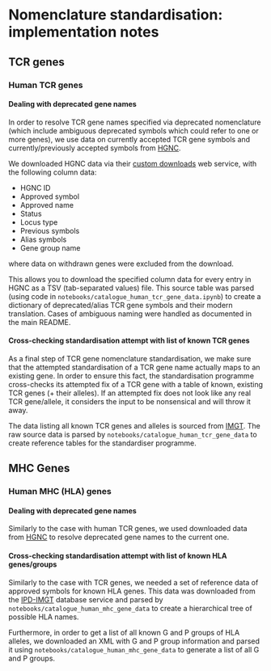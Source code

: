 # Nomenclature standardisation: implementation notes

## TCR genes

### Human TCR genes

#### Dealing with deprecated gene names

In order to resolve TCR gene names specified via deprecated nomenclature (which
include ambiguous deprecated symbols which could refer to one or more genes),
we use data on currently accepted TCR gene symbols and currently/previously
accepted symbols from [HGNC](www.genenames.org).

We downloaded HGNC data via their
[custom downloads](https://www.genenames.org/download/custom/) web service,
with the following column data:

* HGNC ID
* Approved symbol
* Approved name
* Status
* Locus type
* Previous symbols
* Alias symbols
* Gene group name

where data on withdrawn genes were excluded from the download.

This allows you to download the specified column data for every entry in HGNC
as a TSV (tab-separated values) file. This source table was parsed (using code
in `notebooks/catalogue_human_tcr_gene_data.ipynb`) to create a dictionary of
deprecated/alias TCR gene symbols and their modern translation. Cases of
ambiguous naming were handled as documented in the main README.

#### Cross-checking standardisation attempt with list of known TCR genes

As a final step of TCR gene nomenclature standardisation, we make sure that the
attempted standardisation of a TCR gene name actually maps to an existing gene.
In order to ensure this fact, the standardisation programme cross-checks its
attempted fix of a TCR gene with a table of known, existing TCR genes (+ their
alleles). If an attempted fix does not look like any real TCR gene/allele, it
considers the input to be nonsensical and will throw it away.

The data listing all known TCR genes and alleles is sourced from
[IMGT](www.imgt.org). The raw source data is parsed by
`notebooks/catalogue_human_tcr_gene_data` to create reference tables for the
standardiser programme.

## MHC Genes

### Human MHC (HLA) genes

#### Dealing with deprecated gene names

Similarly to the case with human TCR genes, we used downloaded data from
[HGNC](www.genenames.org) to resolve deprecated gene names to the current one.

#### Cross-checking standardisation attempt with list of known HLA genes/groups

Similarly to the case with TCR genes, we needed a set of reference data of
approved symbols for known HLA genes. This data was downloaded from the
[IPD-IMGT](https://www.ebi.ac.uk/ipd/imgt/hla/download/) database service and
parsed by `notebooks/catalogue_human_mhc_gene_data` to create a hierarchical
tree of possible HLA names.

Furthermore, in order to get a list of all known G and P groups of HLA alleles,
we downloaded an XML with G and P group information and parsed it using
`notebooks/catalogue_human_mhc_gene_data` to generate a list of all G and P
groups.